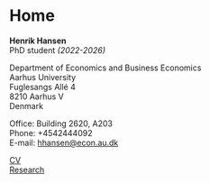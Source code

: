 # Home

**Henrik Hansen**  
PhD student *(2022-2026)*

Department of Economics and Business Economics  
Aarhus University  
Fuglesangs Allé 4  
8210 Aarhus V  
Denmark


Office: Building 2620, A203  
Phone: +4542444092  
E-mail: hhansen@econ.au.dk

[CV](CV.md)  
[Research](research_articles.md)